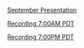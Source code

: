 [September Presentation](https://docs.google.com/presentation/d/1xF48nE3y-y1BGL6GfTuKzQLefEjDaWj3BvRSuq5fTgc/edit)

[Recording 7:00AM PDT](https://drive.google.com/open?id=1WS5Ef9Dw45023uJkvPvoQKHuZe6ZB19s&authuser=0)

[Recording 7:00PM PDT](https://drive.google.com/file/d/1GPhIBAkRlo7Vbb9VPqDwG5UuhFn3JkwL/view)
